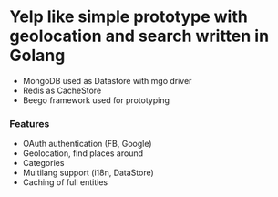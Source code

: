 # Yelp like simple prototype with geolocation and search written in Golang

* MongoDB used as Datastore with mgo driver
* Redis as CacheStore
* Beego framework used for prototyping

### Features
* OAuth authentication (FB, Google)
* Geolocation, find places around
* Categories
* Multilang support (i18n, DataStore)
* Caching of full entities


